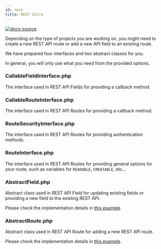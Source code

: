 ```yaml
---
id: rest
title: REST Intro
---
```


[![docs-source](https://img.shields.io/badge/source-eightshift--libs-blue?style=for-the-badge&logo=php&labelColor=2a2a2a)](https://github.com/duenneffe/eightshift-libs/tree/4.0.0)


Depending on the type of projects you are working on, you might need to create a new REST API route or add a new API field to an existing route.

We have prepared four interfaces and two abstract classes for you.

In general, you will only use what you need from the provided options.

### CallableFieldInterface.php

The interface used in REST API Fields for providing a callback method.

### CallableRouteInterface.php

The interface used in REST API Routes for providing a callback method.

### RouteSecurityInterface.php

The interface used in REST API Routes for providing authentication methods.

### RouteInterface.php

The interface used in REST API Routes for providing general options for your route, such as variables for `READABLE`, `CREATABLE`, etc...

### AbstractField.php

Abstract class used in REST API Field for updating existing fields or providing a new field to the existing REST API.

Please check the implementation details in [this example](rest-field).

### AbstractRoute.php

Abstract class used in REST API Route for adding a new REST API route.

Please check the implementation details in [this example](rest-route).
